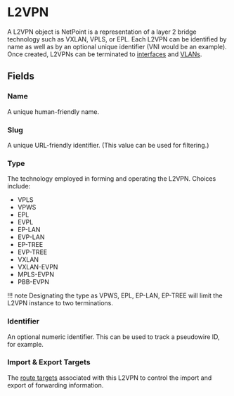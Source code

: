 # L2VPN

A L2VPN object is NetPoint is a representation of a layer 2 bridge technology such as VXLAN, VPLS, or EPL. Each L2VPN can be identified by name as well as by an optional unique identifier (VNI would be an example). Once created, L2VPNs can be terminated to [interfaces](../dcim/interface.md) and [VLANs](../ipam/vlan.md).

## Fields

### Name

A unique human-friendly name.

### Slug

A unique URL-friendly identifier. (This value can be used for filtering.)

### Type

The technology employed in forming and operating the L2VPN. Choices include:

* VPLS
* VPWS
* EPL
* EVPL
* EP-LAN
* EVP-LAN
* EP-TREE
* EVP-TREE
* VXLAN
* VXLAN-EVPN
* MPLS-EVPN
* PBB-EVPN

!!! note
    Designating the type as VPWS, EPL, EP-LAN, EP-TREE will limit the L2VPN instance to two terminations.

### Identifier

An optional numeric identifier. This can be used to track a pseudowire ID, for example.

### Import & Export Targets

The [route targets](../ipam/routetarget.md) associated with this L2VPN to control the import and export of forwarding information.

